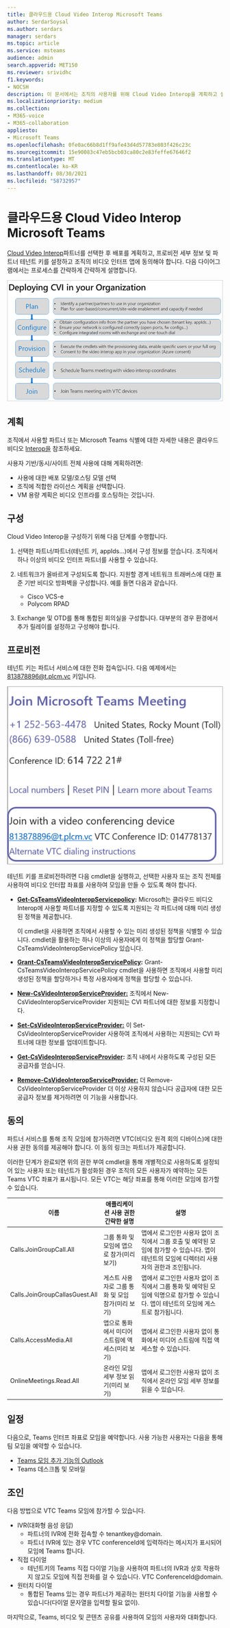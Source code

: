 ```yaml
---
title: 클라우드용 Cloud Video Interop Microsoft Teams
author: SerdarSoysal
ms.author: serdars
manager: serdars
ms.topic: article
ms.service: msteams
audience: admin
search.appverid: MET150
ms.reviewer: srividhc
f1.keywords:
- NOCSH
description: 이 문서에서는 조직의 사용자를 위해 Cloud Video Interop을 계획하고 설정할 수 있는 방법을 설명합니다.
ms.localizationpriority: medium
ms.collection:
- M365-voice
- M365-collaboration
appliesto:
- Microsoft Teams
ms.openlocfilehash: 0fe0ac66b8d1ff9afe43d4d57783e803f426c23c
ms.sourcegitcommit: 15e90083c47eb5bcb03ca80c2e83feffe67646f2
ms.translationtype: MT
ms.contentlocale: ko-KR
ms.lasthandoff: 08/30/2021
ms.locfileid: "58732957"
---
```

# <a name="set-up-cloud-video-interop-for-microsoft-teams"></a>클라우드용 Cloud Video Interop Microsoft Teams

[Cloud Video Interop](cloud-video-interop.md)파트너를 선택한 후 배포를 계획하고, 프로비전 세부 정보 및 파트너 테넌트 키를 설정하고 조직의 비디오 인터프 앱에 동의해야 합니다. 다음 다이어그램에서는 프로세스를 간략하게 간략하게 설명합니다. 

![조직에서 CVI를 배포합니다.](media/deploying-cvi.png)

## <a name="plan"></a>계획

조직에서 사용할 파트너 또는 Microsoft Teams 식별에 대한 자세한 내용은 클라우드 비디오 [Interop을](cloud-video-interop.md) 참조하세요. 

사용자 기반/동시/사이트 전체 사용에 대해 계획하려면: 

- 사용에 대한 배포 모델/호스팅 모델 선택
- 조직에 적합한 라이선스 계획을 선택합니다. 
- VM 용량 계획은 비디오 인프라를 호스팅하는 것입니다.

## <a name="configure"></a>구성 

Cloud Video Interop을 구성하기 위해 다음 단계를 수행합니다. 

1. 선택한 파트너/파트너(테넌트 키, appIds...)에서 구성 정보를 얻습니다. 조직에서 하나 이상의 비디오 인터프 파트너를 사용할 수 있습니다. 

2. 네트워크가 올바르게 구성되도록 합니다. 지원할 경계 네트워크 트래버스에 대한 표준 기반 비디오 방화벽을 구성합니다. 예를 들면 다음과 같습니다. 
    - Cisco VCS-e                  
    - Polycom RPAD

3. Exchange 및 OTD를 통해 통합된 회의실을 구성합니다. 대부분의 경우 환경에서 추가 릴레이를 설정하고 구성해야 합니다.


## <a name="provision"></a>프로비전
 
테넌트 키는 파트너 서비스에 대한 전화 접속입니다. 다음 예제에서는 813878896@t.plcm.vc 키입니다. 

![테넌트 키 예제입니다.](media/tenant-key-example.png) 

테넌트 키를 프로비전하려면 다음 cmdlet을 실행하고, 선택한 사용자 또는 조직 전체를 사용하여 비디오 인터팝 좌표를 사용하여 모임을 만들 수 있도록 해야 합니다.

 
- **[Get-CsTeamsVideoInteropServicepolicy](/powershell/module/skype/get-csteamsvideointeropservicepolicy):** Microsoft는 클라우드 비디오 Interop에 사용할 파트너를 지정할 수 있도록 지원되는 각 파트너에 대해 미리 생성된 정책을 제공합니다.

    이 cmdlet을 사용하면 조직에서 사용할 수 있는 미리 생성된 정책을 식별할 수 있습니다. cmdlet을 활용하는 하나 이상의 사용자에게 이 정책을 할당할 Grant-CsTeamsVideoInteropServicePolicy 있습니다.
 
- **[Grant-CsTeamsVideoInteropServicePolicy](/powershell/module/skype/grant-csteamsvideointeropservicepolicy):** Grant-CsTeamsVideoInteropServicePolicy cmdlet을 사용하면 조직에서 사용할 미리 생성된 정책을 할당하거나 특정 사용자에게 정책을 할당할 수 있습니다.
 
- **[New-CsVideoInteropServiceProvider:](/powershell/module/skype/new-csvideointeropserviceprovider)** 조직에서 New-CsVideoInteropServiceProvider 지원되는 CVI 파트너에 대한 정보를 지정합니다.
 
- **[Set-CsVideoInteropServiceProvider:](/powershell/module/skype/set-csvideointeropserviceprovider)** 이 Set-CsVideoInteropServiceProvider 사용하여 조직에서 사용하는 지원되는 CVI 파트너에 대한 정보를 업데이트합니다.
 
- **[Get-CsVideoInteropServiceProvider](/powershell/module/skype/get-csvideointeropserviceprovider):** 조직 내에서 사용하도록 구성된 모든 공급자를 얻습니다.
 
- **[Remove-CsVideoInteropServiceProvider:](/powershell/module/skype/remove-csvideointeropserviceprovider)** 더 Remove-CsVideoInteropServiceProvider 더 이상 사용하지 않습니다 공급자에 대한 모든 공급자 정보를 제거하려면 이 기능을 사용합니다.  
 
## <a name="consent"></a>동의

파트너 서비스를 통해 조직 모임에 참가하려면 VTC(비디오 원격 회의 디바이스)에 대한 사용 권한 동의를 제공해야 합니다. 이 동의 링크는 파트너가 제공합니다.  
 
이러한 단계가 완료되면 위의 권한 부여 cmdlet을 통해 개별적으로 사용하도록 설정되어 있는 사용자 또는 테넌트가 활성화된 경우 조직의 모든 사용자가 예약하는 모든 Teams VTC 좌표가 표시됩니다. 모든 VTC는 해당 좌표를 통해 이러한 모임에 참가할 수 있습니다.


|이름|애플리케이션 사용 권한 간략한 설명| 설명|
|--|--|---|
|Calls.JoinGroupCall.All|그룹 통화 및 모임에 앱으로 참가(미리 보기)|앱에서 로그인한 사용자 없이 조직에서 그룹 호출 및 예약된 모임에 참가할 수 있습니다.  앱이 테넌트의 모임에 디렉터리 사용자의 권한과 조인됩니다.|
|Calls.JoinGroupCallasGuest.All|게스트 사용자로 그룹 통화 및 모임 참가(미리 보기)|앱에서 로그인한 사용자 없이 조직에서 그룹 통화 및 예약된 모임에 익명으로 참가할 수 있습니다.  앱이 테넌트의 모임에 게스트로 참가됩니다.|
|Calls.AccessMedia.All|앱으로 통화에서 미디어 스트림에 액세스(미리 보기)|앱에서 로그인한 사용자 없이 통화에서 미디어 스트림에 직접 액세스할 수 있습니다.|
|OnlineMeetings.Read.All|온라인 모임 세부 정보 읽기(미리 보기)|앱에서 로그인한 사용자 없이 조직에서 온라인 모임 세부 정보를 읽을 수 있습니다.|

## <a name="schedule"></a>일정

다음으로, Teams 인터프 좌표로 모임을 예약합니다. 사용 가능한 사용자는 다음을 통해 팀 모임을 예약할 수 있습니다.
- [Teams 모임 추가 기능의 Outlook](teams-add-in-for-outlook.md)
- Teams 데스크톱 및 모바일


## <a name="join"></a>조인

다음 방법으로 VTC Teams 모임에 참가할 수 있습니다.
 
- IVR(대화형 음성 응답)
    - 파트너의 IVR에 전화 접속할 수 tenantkey@domain. 
    - 파트너 IVR에 있는 경우 VTC conferenceId에 입력하라는 메시지가 표시되어 모임에 Teams 합니다.
- 직접 다이얼
    - 테넌트키의 Teams 직접 다이얼 기능을 사용하여 파트너의 IVR과 상호 작용하지 않고도 모임에 직접 전화를 걸 수 있습니다. VTC ConferenceId@domain.
- 원터치 다이얼
    - 통합된 Teams 있는 경우 파트너가 제공하는 원터치 다이얼 기능을 사용할 수 있습니다(다이얼 문자열을 입력할 필요 없이).

마지막으로, Teams, 비디오 및 콘텐츠 공유를 사용하여 모임의 사용자와 대화합니다.
